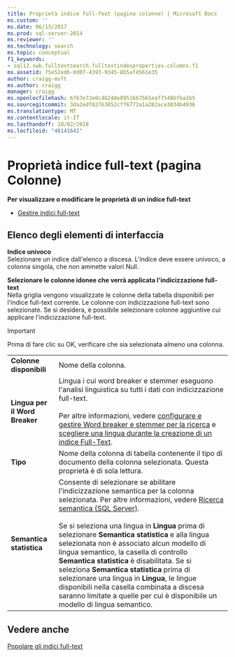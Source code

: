```yaml
---
title: Proprietà indice full-Text (pagina colonne) | Microsoft Docs
ms.custom: ''
ms.date: 06/13/2017
ms.prod: sql-server-2014
ms.reviewer: ''
ms.technology: search
ms.topic: conceptual
f1_keywords:
- sql12.swb.fulltextsearch.fulltextindexproperties.columns.f1
ms.assetid: 75e52edb-0d07-4393-9345-8b5af4561e35
author: craigg-msft
ms.author: craigg
manager: craigg
ms.openlocfilehash: 67b7e72e0c4b248e8951667561eaf7548bfba1b5
ms.sourcegitcommit: 3da2edf82763852cff6772a1a282ace3034b4936
ms.translationtype: MT
ms.contentlocale: it-IT
ms.lasthandoff: 10/02/2018
ms.locfileid: "48141641"
---
```

# <a name="full-text-index-properties-columns-page"></a>Proprietà indice full-text (pagina Colonne)
  **Per visualizzare o modificare le proprietà di un indice full-text**  
  
-   [Gestire indici full-text](../relational-databases/indexes/indexes.md)  
  
## <a name="uielement-list"></a>Elenco degli elementi di interfaccia  
 **Indice univoco**  
 Selezionare un indice dall'elenco a discesa. L'indice deve essere univoco, a colonna singola, che non ammette valori Null.  
  
 **Selezionare le colonne idonee che verrà applicata l'indicizzazione full-text**  
 Nella griglia vengono visualizzate le colonne della tabella disponibili per l'indice full-text corrente. Le colonne con indicizzazione full-text sono selezionate. Se si desidera, è possibile selezionare colonne aggiuntive cui applicare l'indicizzazione full-text.  
  
> [!IMPORTANT]  
>  Prima di fare clic su OK, verificare che sia selezionata almeno una colonna.  
  
|||  
|-|-|  
|**Colonne disponibili**|Nome della colonna.|  
|**Lingua per il Word Breaker**|Lingua i cui word breaker e stemmer eseguono l'analisi linguistica su tutti i dati con indicizzazione full-text.<br /><br /> Per altre informazioni, vedere [configurare e gestire Word breaker e stemmer per la ricerca](../relational-databases/search/configure-and-manage-word-breakers-and-stemmers-for-search.md) e [scegliere una lingua durante la creazione di un indice Full-Text](../relational-databases/search/choose-a-language-when-creating-a-full-text-index.md).|  
|**Tipo**|Nome della colonna di tabella contenente il tipo di documento della colonna selezionata. Questa proprietà è di sola lettura.|  
|**Semantica statistica**|Consente di selezionare se abilitare l'indicizzazione semantica per la colonna selezionata. Per altre informazioni, vedere [Ricerca semantica &#40;SQL Server&#41;](../relational-databases/search/semantic-search-sql-server.md).<br /><br /> Se si seleziona una lingua in **Lingua** prima di selezionare **Semantica statistica** e alla lingua selezionata non è associato alcun modello di lingua semantico, la casella di controllo **Semantica statistica** è disabilitata. Se si seleziona **Semantica statistica** prima di selezionare una lingua in **Lingua**, le lingue disponibili nella casella combinata a discesa saranno limitate a quelle per cui è disponibile un modello di lingua semantico.|  
  
## <a name="see-also"></a>Vedere anche  
 [Popolare gli indici full-text](../relational-databases/search/populate-full-text-indexes.md)  
  
  
